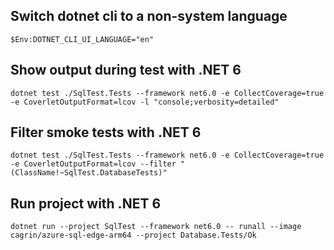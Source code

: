 ## Switch dotnet cli to a non-system language

```$Env:DOTNET_CLI_UI_LANGUAGE="en"```

## Show output during test with .NET 6

```dotnet test ./SqlTest.Tests --framework net6.0 -e CollectCoverage=true -e CoverletOutputFormat=lcov -l "console;verbosity=detailed" ```

## Filter smoke tests with .NET 6

```dotnet test ./SqlTest.Tests --framework net6.0 -e CollectCoverage=true -e CoverletOutputFormat=lcov --filter "(ClassName!~SqlTest.DatabaseTests)"```

## Run project with .NET 6

```dotnet run --project SqlTest --framework net6.0 -- runall --image cagrin/azure-sql-edge-arm64 --project Database.Tests/Ok```